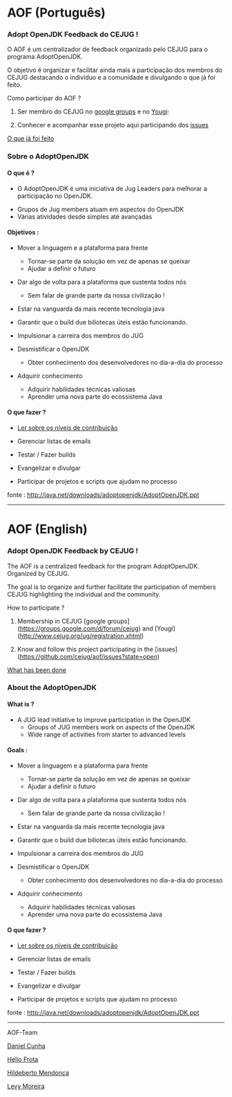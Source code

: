 AOF (Português)
===============

### Adopt OpenJDK Feedback do CEJUG !

O AOF é um centralizador de feedback organizado pelo CEJUG para o programa AdoptOpenJDK.

O objetivo é organizar e facilitar ainda mais a participação dos membros do CEJUG destacando o indivíduo e a comunidade e
divulgando o que já foi feito.

Como participar do AOF ?

1. Ser membro do CEJUG no [google groups](https://groups.google.com/d/forum/cejug) e no [Yougi](http://www.cejug.org/ug/registration.xhtml):

2. Conhecer e acompanhar esse projeto aqui participando dos [issues](https://github.com/cejug/aof/issues?state=open)

[O que já foi feito](https://github.com/cejug/aof/wiki/What-has-been-done)

### Sobre o AdoptOpenJDK

#### O que é ?

* O AdoptOpenJDK é uma iniciativa de Jug Leaders para melhorar a participação no OpenJDK.
- Grupos de Jug members atuam em aspectos do OpenJDK
- Várias atividades desde simples até avançadas

#### Objetivos :
    
* Mover a linguagem e a plataforma para frente
  - Tornar-se parte da solução em vez de apenas se queixar
  - Ajudar a definir o futuro
 

* Dar algo de volta para a plataforma que sustenta todos nós
  - Sem falar de grande parte da nossa civilização !
 

* Estar na vanguarda da mais recente tecnologia java

* Garantir que o build due biliotecas úteis estão funcionando.

* Impulsionar a carreira dos membros do JUG

* Desmistificar o OpenJDK
  - Obter conhecimento dos desenvolvedores no dia-a-dia do processo


* Adquirir conhecimento
  - Adquirir habilidades técnicas valiosas
  - Aprender uma nova parte do ecossistema Java


#### O que fazer ?

* [Ler sobre os níveis de contribuição](https://java.net/projects/adoptopenjdk/pages/AdoptOpenJDK)

* Gerenciar listas de emails

* Testar / Fazer builds

* Evangelizar e divulgar

* Participar de projetos e scripts que ajudam no processo

fonte : http://java.net/downloads/adoptopenjdk/AdoptOpenJDK.ppt

***

AOF (English)
=============

### Adopt OpenJDK Feedback by CEJUG !

The AOF is a centralized feedback for the program AdoptOpenJDK. Organized by CEJUG.

The goal is to organize and further facilitate the participation of members CEJUG highlighting the individual and the community.

How to participate ?

1. Membership in CEJUG [google groups] (https://groups.google.com/d/forum/cejug) and [Yougi] (http://www.cejug.org/ug/registration.xhtml)

2. Know and follow this project participating in the [issues] (https://github.com/cejug/aof/issues?state=open)

[What has been done](https://github.com/cejug/aof/wiki/What-has-been-done)

### About the AdoptOpenJDK

#### What is ?

* A JUG lead initiative to improve participation in the OpenJDK
  - Groups of JUG members work on aspects of the OpenJDK
  - Wide range of activities from starter to advanced levels

#### Goals :
    
* Mover a linguagem e a plataforma para frente
  - Tornar-se parte da solução em vez de apenas se queixar
  - Ajudar a definir o futuro
 

* Dar algo de volta para a plataforma que sustenta todos nós
  - Sem falar de grande parte da nossa civilização !
 

* Estar na vanguarda da mais recente tecnologia java

* Garantir que o build due biliotecas úteis estão funcionando.

* Impulsionar a carreira dos membros do JUG

* Desmistificar o OpenJDK
  - Obter conhecimento dos desenvolvedores no dia-a-dia do processo


* Adquirir conhecimento
  - Adquirir habilidades técnicas valiosas
  - Aprender uma nova parte do ecossistema Java


#### O que fazer ?

* [Ler sobre os níveis de contribuição](https://java.net/projects/adoptopenjdk/pages/AdoptOpenJDK)

* Gerenciar listas de emails

* Testar / Fazer builds

* Evangelizar e divulgar

* Participar de projetos e scripts que ajudam no processo

fonte : http://java.net/downloads/adoptopenjdk/AdoptOpenJDK.ppt

***

AOF-Team

[Daniel Cunha](http://danielsoro.github.io)

[Helio Frota](http://www.heliofrota.com)

[Hildeberto Mendonça](http://www.hildeberto.com)

[Levy Moreira](http://www.levymoreira.com/)
